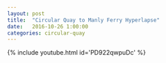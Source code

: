 ```yaml
---
layout: post
title:  "Circular Quay to Manly Ferry Hyperlapse"
date:   2016-10-26 1:00:00
categories: circular-quay
---
```


{% include youtube.html id='PD922qwpuDc' %}